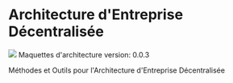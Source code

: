 # Architecture d'Entreprise Décentralisée

<img src="https://mari-open.io/images/logos/logobeta.svg"> Maquettes d'architecture version: 0.0.3

Méthodes et Outils pour l'Architecture d'Entreprise Décentralisée
